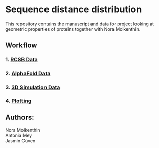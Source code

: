 # Sequence distance distribution

This repository contains the manuscript and data for project looking at geometric properties of proteins together with Nora Molkenthin. 

## Workflow
### 1. [RCSB Data](https://github.com/meyresearch/sequence_distance_distribution/tree/bump/data/rcsb)
### 2. [AlphaFold Data](https://github.com/meyresearch/sequence_distance_distribution/tree/bump/data/alphafold)
### 3. [3D Simulation Data](https://github.com/meyresearch/sequence_distance_distribution/tree/bump/simulations/3d)
### 4. [Plotting](https://github.com/meyresearch/sequence_distance_distribution/tree/bump/plots/)

## Authors:
Nora Molkenthin   
Antonia Mey   
Jasmin Güven

